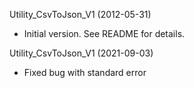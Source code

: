 Utility_CsvToJson_V1 (2012-05-31)
* Initial version.  See README for details.

Utility_CsvToJson_V1 (2021-09-03)
* Fixed bug with standard error